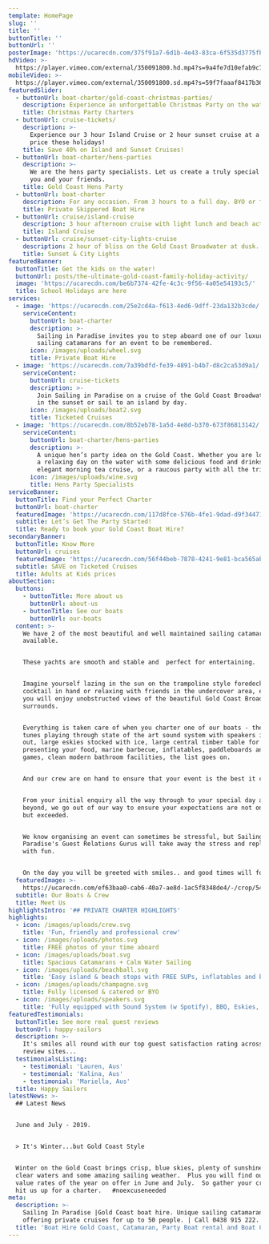 ```yaml
---
template: HomePage
slug: ''
title: ''
buttonTitle: ''
buttonUrl: ''
posterImage: 'https://ucarecdn.com/375f91a7-6d1b-4e43-83ca-6f535d3775fb/'
hdVideo: >-
  https://player.vimeo.com/external/350091800.hd.mp4?s=9a4fe7d10efab9c763cdc3463054215132366211&profile_id=175
mobileVideo: >-
  https://player.vimeo.com/external/350091800.sd.mp4?s=59f7faaaf8417b36509068b7a3ffd12065e2e972&profile_id=164
featuredSlider:
  - buttonUrl: boat-charter/gold-coast-christmas-parties/
    description: Experience an unforgettable Christmas Party on the water!
    title: Christmas Party Charters
  - buttonUrl: cruise-tickets/
    description: >-
      Experience our 3 hour Island Cruise or 2 hour sunset cruise at a special
      price these holidays!
    title: Save 40% on Island and Sunset Cruises!
  - buttonUrl: boat-charter/hens-parties
    description: >-
      We are the hens party specialists. Let us create a truly special event for
      you and your friends.
    title: Gold Coast Hens Party
  - buttonUrl: boat-charter
    description: For any occasion. From 3 hours to a full day. BYO or fully catered.
    title: Private Skippered Boat Hire
  - buttonUrl: cruise/island-cruise
    description: 3 hour afternoon cruise with light lunch and beach activities.
    title: Island Cruise
  - buttonUrl: cruise/sunset-city-lights-cruise
    description: 2 hour of bliss on the Gold Coast Broadwater at dusk...
    title: Sunset & City Lights
featuredBanner:
  buttonTitle: Get the kids on the water!
  buttonUrl: posts/the-ultimate-gold-coast-family-holiday-activity/
  image: 'https://ucarecdn.com/be6b7374-42fe-4c3c-9f56-4a05e54193c5/'
  title: School Holidays are here
services:
  - image: 'https://ucarecdn.com/25e2cd4a-f613-4ed6-9dff-23da132b3cde/'
    serviceContent:
      buttonUrl: boat-charter
      description: >-
        Sailing in Paradise invites you to step aboard one of our luxurious
        sailing catamarans for an event to be remembered.
      icon: /images/uploads/wheel.svg
      title: Private Boat Hire
  - image: 'https://ucarecdn.com/7a39bdfd-fe39-4891-b4b7-d8c2ca53d9a1/'
    serviceContent:
      buttonUrl: cruise-tickets
      description: >-
        Join Sailing in Paradise on a cruise of the Gold Coast Broadwater.  Take
        in the sunset or sail to an island by day.
      icon: /images/uploads/boat2.svg
      title: Ticketed Cruises
  - image: 'https://ucarecdn.com/8b52eb78-1a5d-4e8d-b370-673f86813142/'
    serviceContent:
      buttonUrl: boat-charter/hens-parties
      description: >-
        A unique hen’s party idea on the Gold Coast. Whether you are looking for
        a relaxing day on the water with some delicious food and drinks, an
        elegant morning tea cruise, or a raucous party with all the trimmings...
      icon: /images/uploads/wine.svg
      title: Hens Party Specialists
serviceBanner:
  buttonTitle: Find your Perfect Charter
  buttonUrl: boat-charter
  featuredImage: 'https://ucarecdn.com/117d8fce-576b-4fe1-9dad-d9f34471faee/'
  subtitle: Let’s Get The Party Started!
  title: Ready to book your Gold Coast Boat Hire?
secondaryBanner:
  buttonTitle: Know More
  buttonUrl: cruises
  featuredImage: 'https://ucarecdn.com/56f44beb-7878-4241-9e81-bca565ab969d/'
  subtitle: SAVE on Ticketed Cruises
  title: Adults at Kids prices
aboutSection:
  buttons:
    - buttonTitle: More about us
      buttonUrl: about-us
    - buttonTitle: See our boats
      buttonUrl: our-boats
  content: >-
    We have 2 of the most beautiful and well maintained sailing catamarans
    available.


    These yachts are smooth and stable and  perfect for entertaining.


    Imagine yourself lazing in the sun on the trampoline style foredeck with a
    cocktail in hand or relaxing with friends in the undercover area, either way
    you will enjoy unobstructed views of the beautiful Gold Coast Broadwater and
    surrounds.


    Everything is taken care of when you charter one of our boats - the coolest
    tunes playing through state of the art sound system with speakers inside and
    out, large eskies stocked with ice, large central timber table for
    presenting your food, marine barbecue, inflatables, paddleboards and beach
    games, clean modern bathroom facilities, the list goes on.


    And our crew are on hand to ensure that your event is the best it can be.


    From your initial enquiry all the way through to your special day and
    beyond, we go out of our way to ensure your expectations are not only met
    but exceeded.


    We know organising an event can sometimes be stressful, but Sailing In
    Paradise's Guest Relations Gurus will take away the stress and replace it
    with fun.


    On the day you will be greeted with smiles.. and good times will follow.
  featuredImage: >-
    https://ucarecdn.com/ef63baa0-cab6-40a7-ae8d-1ac5f8348de4/-/crop/5434x3069/0,105/-/preview/
  subtitle: Our Boats & Crew
  title: Meet Us
highlightsIntro: '## PRIVATE CHARTER HIGHLIGHTS'
highlights:
  - icon: /images/uploads/crew.svg
    title: 'Fun, friendly and professional crew'
  - icon: /images/uploads/photos.svg
    title: FREE photos of your time aboard
  - icon: /images/uploads/boat.svg
    title: Spacious Catamarans + Calm Water Sailing
  - icon: /images/uploads/beachball.svg
    title: 'Easy island & beach stops with FREE SUPs, inflatables and beach games'
  - icon: /images/uploads/champagne.svg
    title: Fully licensed & catered or BYO
  - icon: /images/uploads/speakers.svg
    title: 'Fully equipped with Sound System (w Spotify), BBQ, Eskies, and Restroom'
featuredTestimonials:
  buttonTitle: See more real guest reviews
  buttonUrl: happy-sailors
  description: >-
    It's smiles all round with our top guest satisfaction rating across all
    review sites...
  testimonialsListing:
    - testimonial: 'Lauren, Aus'
    - testimonial: 'Kalina, Aus'
    - testimonial: 'Mariella, Aus'
  title: Happy Sailors
latestNews: >-
  ## Latest News


  June and July - 2019.  


  > It's Winter...but Gold Coast Style


  Winter on the Gold Coast brings crisp, blue skies, plenty of sunshine, crystal
  clear waters and some amazing sailing weather.  Plus you will find our best
  value rates of the year on offer in June and July.  So gather your crew and
  hit us up for a charter.   #noexcuseneeded
meta:
  description: >-
    Sailing In Paradise |Gold Coast boat hire. Unique sailing catamarans
    offering private cruises for up to 50 people. | Call 0438 915 222.
  title: 'Boat Hire Gold Coast, Catamaran, Party Boat rental and Boat Charters'
---
```



